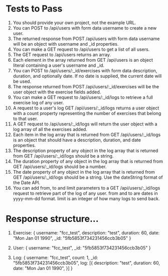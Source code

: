 # Tests to Pass

1. You should provide your own project, not the example URL.
2. You can POST to /api/users with form data username to create a new user.
3. The returned response from POST /api/users with form data username will be an object with username and _id properties.
4. You can make a GET request to /api/users to get a list of all users.
5. The GET request to /api/users returns an array.
6. Each element in the array returned from GET /api/users is an object literal containing a user's username and _id.
7. You can POST to /api/users/:_id/exercises with form data description, duration, and optionally date. If no date is supplied, the current date will be used.
8. The response returned from POST /api/users/:_id/exercises will be the user object with the exercise fields added.
9. You can make a GET request to /api/users/:_id/logs to retrieve a full exercise log of any user.
11. A request to a user's log GET /api/users/:_id/logs returns a user object with a count property representing the number of exercises that belong to that user.
12. A GET request to /api/users/:_id/logs will return the user object with a log array of all the exercises added.
13. Each item in the log array that is returned from GET /api/users/:_id/logs is an object that should have a description, duration, and date properties.
14. The description property of any object in the log array that is returned from GET /api/users/:_id/logs should be a string.
15. The duration property of any object in the log array that is returned from GET /api/users/:_id/logs should be a number.
16. The date property of any object in the log array that is returned from GET /api/users/:_id/logs should be a string. Use the dateString format of the Date API.
17. You can add from, to and limit parameters to a GET /api/users/:_id/logs request to retrieve part of the log of any user. from and to are dates in yyyy-mm-dd format. limit is an integer of how many logs to send back.

# Response structure...
1. Exercise:
    {
      username: "fcc_test",
      description: "test",
      duration: 60,
      date: "Mon Jan 01 1990",
      _id: "5fb5853f734231456ccb3b05"
    }

2. User:
    {
      username: "fcc_test",
      _id: "5fb5853f734231456ccb3b05"
    }

3. Log:
    {
      username: "fcc_test",
      count: 1,
      _id: "5fb5853f734231456ccb3b05",
      log: [{
        description: "test",
        duration: 60,
        date: "Mon Jan 01 1990",
      }]
    }
